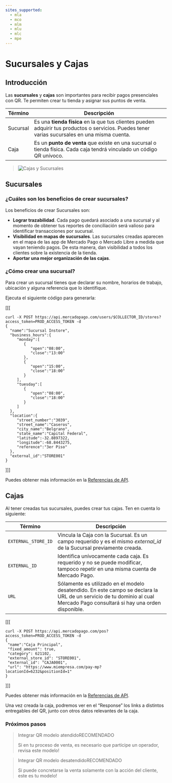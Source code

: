 ```yaml
---
sites_supported:
  - mla
  - mco
  - mlm
  - mlu
  - mlc
  - mpe
---
```


# Sucursales y Cajas

## Introducción

Las **sucursales** y **cajas** son importantes para recibir pagos presenciales con QR. Te permiten crear tu tienda y asignar sus puntos de venta.

| Término       |  Descripción                                                 |
| ------------- | ------------------------------------------------------------ |
| Sucursal      | Es una **tienda física** en la que tus clientes pueden adquirir tus productos o servicios. Puedes tener varias sucursales en una misma cuenta. |
| Caja           | Es un **punto de venta** que existe en una sucursal o tienda física. Cada caja tendrá vinculado un código QR unívoco. |

> ![Cajas y Sucursales](/images/stores_pos.es.png) 



## Sucursales

### ¿Cuáles son los beneficios de crear sucursales?

Los beneficios de crear Sucursales son:

- **Lograr trazabilidad**. Cada pago quedará asociado a una sucursal y al momento de obtener tus reportes de conciliación será valioso para identificar transacciones por sucursal.
- **Visibilidad en mapas de sucursales**. Las sucursales creadas aparecen en el mapa de las app de Mercado Pago o Mercado Libre a medida que vayan teniendo pagos. De esta manera, dan visibilidad a todos los clientes sobre la existencia de la tienda. 
- **Aportar una mejor organización de las cajas**.

### ¿Cómo crear una sucursal?

Para crear un sucursal tienes que declarar su nombre, horarios de trabajo, ubicación y alguna referencia que lo identifique. 

Ejecuta el siguiente código para generarla:

[[[
 ```curl
curl -X POST https://api.mercadopago.com/users/$COLLECTOR_ID/stores?access_token=PROD_ACCESS_TOKEN -d
{  
   "name":"Sucursal Instore",
   "business_hours":{  
      "monday":[  
         {  
            "open":"08:00",
            "close":"13:00"
         },
         {  
            "open":"15:00",
            "close":"18:00"
         }
      ],
      "tuesday":[  
         {  
            "open":"08:00",
            "close":"18:00"
         }
      ]   
   },
   "location":{  
      "street_number":"3039",
      "street_name":"Caseros",
      "city_name":"Belgrano",
      "state_name":"Capital Federal",
      "latitude":-32.8897322,
      "longitude":-68.8443275,
      "reference":"3er Piso"
   },
   "external_id":"STORE001"
}
```
]]]

Puedes obtener más información en la [Referencias de API](https://www.mercadopago.com.ar/developers/es/reference/stores/_users_user_id_stores/post/).


## Cajas

Al tener creadas tus sucursales, puedes crear tus cajas. Ten en cuenta lo siguiente:

| Término       |  Descripción                                                 |
| ------------- | ------------------------------------------------------------ |
| `EXTERNAL_STORE_ID`     | Vincula la Caja con la Sucursal. Es un campo requerido y es el mismo *external_id* de la Sucursal previamente creada. |
| `EXTERNAL_ID`           | Identifica unívocamente cada caja. Es requerido y no se puede modificar, tampoco repetir en una misma cuenta de Mercado Pago. |
| `URL`           | Sólamente es utilizado en el modelo desatendido. En este campo se declara la URL de un servicio de tu dominio al cual Mercado Pago consultará si hay una orden disponible. |

[[[
 ```curl
curl -X POST https://api.mercadopago.com/pos?access_token=PROD_ACCESS_TOKEN -d     
{
  "name":"Caja Principal", 
  "fixed_amount": true,
  "category": 621102,
  "external_store_id": "STORE001",
  "external_id": "CAJA0001",
  "url": "https://www.miempresa.com/pay-mp?locationId=6232&positionId=1"
}
```
]]]

Puedes obtener más información en la [Referencias de API](https://www.mercadopago.com.ar/developers/es/reference/pos/_pos/post/).

Una vez creada la caja, podremos ver en el “Response” los links a distintos entregables del QR, junto con otros datos relevantes de la caja. 



### Próximos pasos

<div>
<a href="https://www.mercadopago.com.ar/developers/es/guides/qr-code/qr-attended/qr-attended-part-a/" style="text-decoration:none;color:inherit">       
<blockquote class="next-step-card next-step-card-left">
<p class="card-note-title">Integrar QR modelo atendido<span class="card-status-tag card-status-tag-recommended">RECOMENDADO</span></p>
 <p>Si en tu proceso de venta, es necesario que participe un operador, revisa este modelo!</p>
</blockquote>
</a>    
<a href="https://www.mercadopago.com.ar/developers/es/guides/qr-code/qr-unattended/qr-unattended-part-a/" style="text-decoration:none;color:inherit">
<blockquote class="next-step-card next-step-card-right">
<p class="card-note-title">Integrar QR modelo desatendido<span class="card-status-tag card-status-tag-recommended">RECOMENDADO</span></p>
 <p>Si puede concretarse la venta solamente con la acción del cliente, este es tu modelo!</p>
</blockquote>
</a>
</div>
<br/>
<br/>
<br/>
<br/>
<br/>
<br/>
<br/>